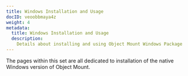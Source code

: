 ```yaml
---
title: Windows Installation and Usage
docID: veoobbmaya4z
weight: 4
metadata:
  title: Windows Installation and Usage
  description:
    Details about installing and using Object Mount Windows Package
---
```


The pages within this set are all dedicated to installation of the native Windows version of Object Mount.